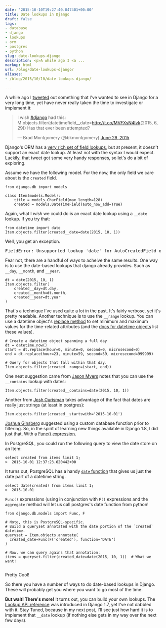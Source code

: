 ```yaml
---
date: '2015-10-10T19:27:40.047401+00:00'
title: Date lookups in Django
draft: false
tags:
- database
- django
- lookups
- orm
- postgres
- python
slug: date-lookups-django
description: <p>A while ago I <a ...
markup: html
url: /blog/date-lookups-django/
aliases:
- /blog/2015/10/10/date-lookups-django/

---
```


<p>A while ago I <a href="https://twitter.com/bkmontgomery/status/615665645594632192">tweeted</a>
out something that I've wanted to see in Django for a very long time, yet have
never really taken the time to investigate or implement it:</p>

<blockquote class="twitter-tweet" lang="en"><p lang="en" dir="ltr">I wish <a href="https://twitter.com/hashtag/django?src=hash">#django</a> had this: &#10;&#10;M.objects.filter(datetimefield__date=<a href="http://t.co/MVFXsN4Ivk">http://t.co/MVFXsN4Ivk</a>(2015, 6, 29))&#10;&#10;Has that ever been attempted?</p>&mdash; Brad Montgomery (@bkmontgomery) <a href="https://twitter.com/bkmontgomery/status/615665645594632192">June 29, 2015</a></blockquote>
<script async src="//platform.twitter.com/widgets.js" charset="utf-8"></script>


<p>Django's ORM has a <a href="https://docs.djangoproject.com/en/1.8/topics/db/queries/#field-lookups">
very rich set of field lookups</a>, but at present, it doesn't support an exact
date lookup. At least not with the syntax I would expect. Luckily, that tweet
got some very handy responses, so let's do a bit of exploring.</p>


<p>Assume we have the following model. For the now, the only field we care about
is the <code>created</code> field.</p>

<pre><code class="python">from django.db import models

class Item(models.Model):
    title = models.CharField(max_length=128)
    created = models.DateTimeField(auto_now_add=True)</code></pre>


<p>Again, what I <em>wish</em> we could do is an exact date lookup using a
<code>__date</code> lookup. If you try that:</p>

<pre><code class="python">from datetime import date
Item.objects.filter(created__date=date(2015, 10, 1))</code></pre>

<p>Well, you get an exception.</p>
<pre>FieldError: Unsupported lookup 'date' for AutoCreatedField or join on the field not permitted.</pre>

<p>Fear not, there are a handful of ways to acheive the same results. One way
is to use the date-based lookups that django already provides. Such as
<code>__day</code>, <code>__month</code>, and <code>__year</code>. </p>

<pre><code class="python">dt = date(2015, 10, 1)
Item.objects.filter(
    created__day=dt.day, 
    created__month=dt.month, 
    created__year=dt.year
)</code></pre>

<p>That's a technique I've used quite a lot in the past. It's fairly verbose,
yet it's pretty readable. Another technique is to use the <code>__range</code>
lookup. You can use a datetime object's
<a href="https://docs.python.org/3.4/library/datetime.html#datetime.date.replace">replace method</a>
to set minimum and maximum values for the time-related attributes (and the
<a href="https://docs.python.org/3.4/library/datetime.html#datetime-objects">docs for datetime objects</a>
list these values).</p>

<pre><code class="python"># Create a datetime object spanning a full day
dt = datetime.now()
start = dt.replace(hour=0, minute=0, second=0, microsecond=0)
end = dt.replace(hour=23, minute=59, second=59, microsecond=999999)

# Query for objects that fall within that day.
Item.objects.filter(created__range=(start, end))</code></pre>


<p>One neat suggestion came from <a href="https://twitter.com/jasonamyers">Jason Myers</a>
notes that you can use the <code>__contains</code> lookup with dates:</p>

<pre><code class="python">Item.objects.filter(created__contains=date(2015, 10, 1))</code></pre>


<p>Another from <a href="https://twitter.com/joshourisman">Josh Ourisman</a> takes
advantage of the fact that dates are really just strings (at least in postgres):</p>

<pre><code class="python">Item.objects.filter(created__startswith='2015-10-01')</code></pre>

<p><a href="https://twitter.com/j00bar">Joshua Ginsberg</a> suggested using a
custom database function prior to filtering. So, in the spirit of learning new
things available in Django 1.8, I did just that. With a
<a href="https://docs.djangoproject.com/en/1.8/ref/models/expressions/#func-expressions">
Func() expression</a>.</p>


<p>In PostgreSQL, you could run the following query to view the date store
on an Item:</p>

<pre><code class="sql">select created from items limit 1;
&gt;  2015-10-01 12:37:23.620442+00</code></pre>

<p>It turns out, PostgreSQL has a handy
<a href="http://www.postgresql.org/docs/9.4/static/functions-datetime.html)">
<code>date</code> function</a> that gives us just the date part of a datetime string.</p>

<pre><code class="sql">select date(created) from items limit 1;
&gt;  2015-10-01</code></pre>

<p><code>Func()</code> expressions (using in conjunction with <code>F()</code>
expressions and the <code>aggregate</code> method will let us call postgres's
date function from python!</p>

<pre><code class="python">from django.db.models import Func, F

# Note, this is PostgreSQL-specific.
# Build a queryset annotated with the date portion of the `created` datetime.
queryset = Item.objects.annotate(
  created_date=Func(F('created'), function='DATE')
)

# Now, we can query agains that annotation:
items = queryset.filter(created_date=date(2015, 10, 1))  # What we want!

</code></pre>

<p>Pretty Cool!</p>

<p>So there you have a number of ways to do date-based lookups in Django. These
will probably get you where you want to go most of the time.</p>

<p><strong>But wait! There's more!</strong> It turns out, you can build your
own lookups. The <a href="https://docs.djangoproject.com/en/1.8/ref/models/lookups/">Lookup API reference</a>
was introduced in Django 1.7, yet I've not dabbled with it. Stay Tuned, because
in my next post, I'll see just how hard it is to implement that <code>__date</code>
lookup (if nothing else gets in my way over the next few days).</p>
